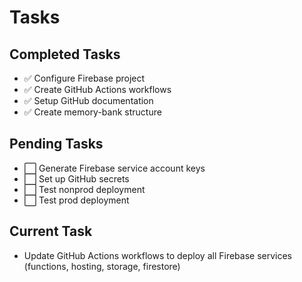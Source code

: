 # Tasks

## Completed Tasks
- ✅ Configure Firebase project
- ✅ Create GitHub Actions workflows
- ✅ Setup GitHub documentation
- ✅ Create memory-bank structure

## Pending Tasks
- ⬜ Generate Firebase service account keys
- ⬜ Set up GitHub secrets
- ⬜ Test nonprod deployment
- ⬜ Test prod deployment

## Current Task
- Update GitHub Actions workflows to deploy all Firebase services (functions, hosting, storage, firestore)
